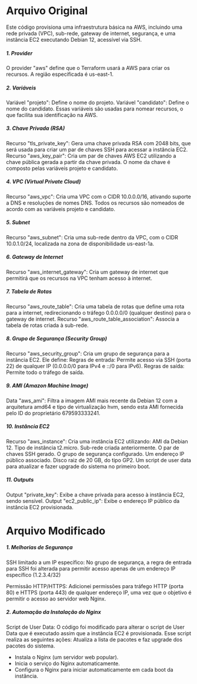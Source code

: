 # Arquivo Original
Este código provisiona uma infraestrutura básica na AWS, incluindo uma rede privada (VPC), sub-rede, gateway de internet, segurança, e uma instância EC2 executando Debian 12, acessível via SSH.

##### 1. Provider
O provider "aws" define que o Terraform usará a AWS para criar os recursos. A região especificada é us-east-1.
##### 2. Variáveis
Variável "projeto": Define o nome do projeto.
Variável "candidato": Define o nome do candidato.
Essas variáveis são usadas para nomear recursos, o que facilita sua identificação na AWS.
##### 3. Chave Privada (RSA)
Recurso "tls_private_key": Gera uma chave privada RSA com 2048 bits, que será usada para criar um par de chaves SSH para acessar a instância EC2.
Recurso "aws_key_pair": Cria um par de chaves AWS EC2 utilizando a chave pública gerada a partir da chave privada. O nome da chave é composto pelas variáveis projeto e candidato.
##### 4. VPC (Virtual Private Cloud)
Recurso "aws_vpc": Cria uma VPC com o CIDR 10.0.0.0/16, ativando suporte a DNS e resoluções de nomes DNS. Todos os recursos são nomeados de acordo com as variáveis projeto e candidato.
##### 5. Subnet
Recurso "aws_subnet": Cria uma sub-rede dentro da VPC, com o CIDR 10.0.1.0/24, localizada na zona de disponibilidade us-east-1a.
##### 6. Gateway de Internet
Recurso "aws_internet_gateway": Cria um gateway de internet que permitirá que os recursos na VPC tenham acesso à internet.
##### 7. Tabela de Rotas
Recurso "aws_route_table": Cria uma tabela de rotas que define uma rota para a internet, redirecionando o tráfego 0.0.0.0/0 (qualquer destino) para o gateway de internet.
Recurso "aws_route_table_association": Associa a tabela de rotas criada à sub-rede.
##### 8. Grupo de Segurança (Security Group)
Recurso "aws_security_group": Cria um grupo de segurança para a instância EC2. Ele define:
Regras de entrada: Permite acesso via SSH (porta 22) de qualquer IP (0.0.0.0/0 para IPv4 e ::/0 para IPv6).
Regras de saída: Permite todo o tráfego de saída.
##### 9. AMI (Amazon Machine Image)
Data "aws_ami": Filtra a imagem AMI mais recente da Debian 12 com a arquitetura amd64 e tipo de virtualização hvm, sendo esta AMI fornecida pelo ID do proprietário 679593333241.
##### 10. Instância EC2
Recurso "aws_instance": Cria uma instância EC2 utilizando:
AMI da Debian 12.
Tipo de instância t2.micro.
Sub-rede criada anteriormente.
O par de chaves SSH gerado.
O grupo de segurança configurado.
Um endereço IP público associado.
Disco raiz de 20 GB, do tipo GP2.
Um script de user data para atualizar e fazer upgrade do sistema no primeiro boot.
##### 11. Outputs
Output "private_key": Exibe a chave privada para acesso à instância EC2, sendo sensível.
Output "ec2_public_ip": Exibe o endereço IP público da instância EC2 provisionada.

# Arquivo Modificado
##### 1. Melhorias de Segurança
SSH limitado a um IP específico: No grupo de segurança, a regra de entrada para SSH foi alterada para permitir acesso apenas de um endereço IP específico (1.2.3.4/32)

Permissão HTTP/HTTPS: Adicionei permissões para tráfego HTTP (porta 80) e HTTPS (porta 443) de qualquer endereço IP, uma vez que o objetivo é permitir o acesso ao servidor web Nginx.

##### 2. Automação da Instalação do Nginx
Script de User Data: O código foi modificado para alterar o script de User Data que é executado assim que a instância EC2 é provisionada. Esse script realiza as seguintes ações:
Atualiza a lista de pacotes e faz upgrade dos pacotes do sistema.
- Instala o Nginx (um servidor web popular).
- Inicia o serviço do Nginx automaticamente.
- Configura o Nginx para iniciar automaticamente em cada boot da instância.